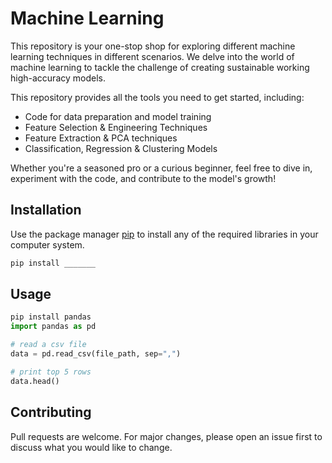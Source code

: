 # Machine Learning

This repository is your one-stop shop for exploring different machine learning techniques in different scenarios. We delve into the world of machine learning to tackle the challenge of creating sustainable working high-accuracy models.

This repository provides all the tools you need to get started, including:

* Code for data preparation and model training
* Feature Selection & Engineering Techniques
* Feature Extraction & PCA techniques
* Classification, Regression & Clustering Models

Whether you're a seasoned pro or a curious beginner, feel free to dive in, experiment with the code, and contribute to the model's growth!

## Installation

Use the package manager [pip](https://pip.pypa.io/en/stable/) to install any of the required libraries in your computer system.

```bash
pip install _______
```

## Usage

```python
pip install pandas
import pandas as pd

# read a csv file
data = pd.read_csv(file_path, sep=",")

# print top 5 rows
data.head()
```

## Contributing

Pull requests are welcome. For major changes, please open an issue first
to discuss what you would like to change.
